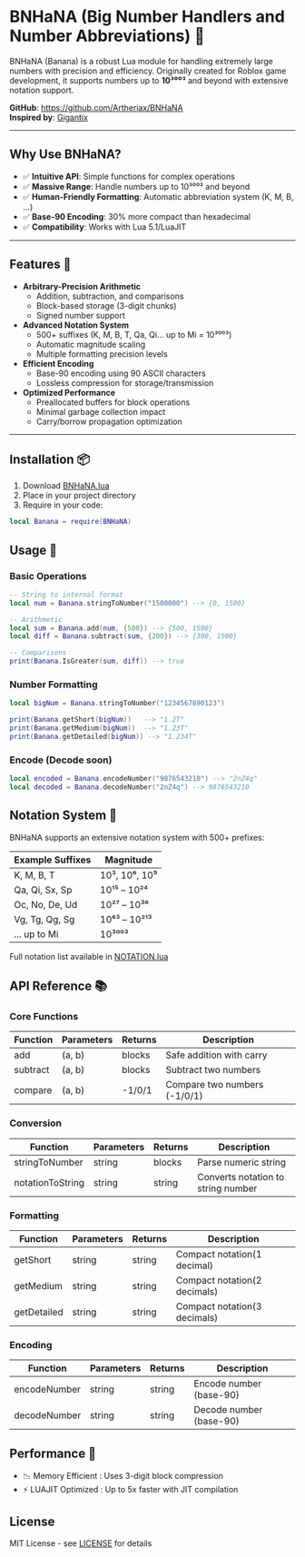 # BNHaNA (Big Number Handlers and Number Abbreviations) 🍌

BNHaNA (Banana) is a robust Lua module for handling extremely large numbers with precision and efficiency. Originally created for Roblox game development, it supports numbers up to **10³⁰⁰³** and beyond with extensive notation support.

**GitHub**: https://github.com/Artheriax/BNHaNA  
**Inspired by**: [Gigantix](https://github.com/DavldMA/Gigantix)

---

## Why Use BNHaNA?
- ✅ **Intuitive API**: Simple functions for complex operations
- ✅ **Massive Range**: Handle numbers up to 10³⁰⁰³ and beyond
- ✅ **Human-Friendly Formatting**: Automatic abbreviation system (K, M, B, ...)
- ✅ **Base-90 Encoding**: 30% more compact than hexadecimal
- ✅ **Compatibility**: Works with Lua 5.1/LuaJIT

---

## Features 🌟
- **Arbitrary-Precision Arithmetic**
  - Addition, subtraction, and comparisons
  - Block-based storage (3-digit chunks)
  - Signed number support
- **Advanced Notation System**
  - 500+ suffixes (K, M, B, T, Qa, Qi... up to Mi = 10³⁰⁰³)
  - Automatic magnitude scaling
  - Multiple formatting precision levels
- **Efficient Encoding**
  - Base-90 encoding using 90 ASCII characters
  - Lossless compression for storage/transmission
- **Optimized Performance**
  - Preallocated buffers for block operations
  - Minimal garbage collection impact
  - Carry/borrow propagation optimization

---

## Installation 📦
1. Download [BNHaNA.lua](https://github.com/Artheriax/BNHaNA/releases)
2. Place in your project directory
3. Require in your code:
```lua
local Banana = require(BNHaNA)
```

## Usage 🚀
### Basic Operations
```lua
-- String to internal format
local num = Banana.stringToNumber("1500000") --> {0, 1500}

-- Arithmetic
local sum = Banana.add(num, {500}) --> {500, 1500}
local diff = Banana.subtract(sum, {200}) --> {300, 1500}

-- Comparisons
print(Banana.IsGreater(sum, diff)) --> true
```
### Number Formatting
```lua
local bigNum = Banana.stringToNumber("1234567890123")

print(Banana.getShort(bigNum))   --> "1.2T"
print(Banana.getMedium(bigNum))  --> "1.23T"
print(Banana.getDetailed(bigNum)) --> "1.234T"
```
### Encode (Decode soon)
```lua
local encoded = Banana.encodeNumber("9876543210") --> "2nZ4q"
local decoded = Banana.decodeNumber("2nZ4q") --> 9876543210
```
## Notation System 🔢
BNHaNA supports an extensive notation system with 500+ prefixes:

| Example Suffixes       | Magnitude         |
|------------------------|-------------------|
| K, M, B, T             | 10³, 10⁶, 10⁹      |
| Qa, Qi, Sx, Sp         | 10¹⁵ – 10²⁴        |
| Oc, No, De, Ud         | 10²⁷ – 10³⁶        |
| Vg, Tg, Qg, Sg         | 10⁶³ – 10²¹³       |
| ... up to Mi           | 10³⁰⁰³             |
Full notation list available in [NOTATION.lua](NOTATION.lua)

## API Reference 📚

### Core Functions

| Function  | Parameters | Returns | Description                 |
|-----------|------------|---------|-----------------------------|
| add       | (a, b)     | blocks  | Safe addition with carry    |
| subtract  | (a, b)     | blocks  | Subtract two numbers        |
| compare   | (a, b)     | -1/0/1  | Compare two numbers (-1/0/1)|

### Conversion

| Function         | Parameters | Returns | Description                           |
|------------------|------------|---------|---------------------------------------|
| stringToNumber   | string     | blocks  | Parse numeric string                  |
| notationToString | string     | string  | Converts notation to string number    |

### Formatting

| Function    | Parameters | Returns |           Description           |
|-------------|------------|---------|---------------------------------|
| getShort    | string     | string  | Compact notation(1 decimal)     |
| getMedium   | string     | string  | Compact notation(2 decimals)    |
| getDetailed | string     | string  | Compact notation(3 decimals)    |

### Encoding

| Function         | Parameters | Returns | Description             |
|------------------|------------|---------|-------------------------|
| encodeNumber     | string     | string  | Encode number (base-90) |
| decodeNumber     | string     | string  | Decode number (base-90) |

## Performance 💨

- 📉 Memory Efficient : Uses 3-digit block compression
- ⚡ LUAJIT Optimized : Up to 5x faster with JIT compilation

## License
MIT License - see [LICENSE](LICENSE) for details
